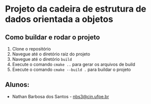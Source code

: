 # Projeto da cadeira de estrutura de dados orientada a objetos


## Como buildar e rodar o projeto
1. Clone o repositório
2. Navegue até o diretório raiz do projeto
3. Navegue até o diretório `build`
4. Execute o comando `cmake ..` para gerar os arquivos de build
5. Execute o comando `cmake --build .` para buildar o projeto 

## Alunos:
- Nathan Barbosa dos Santos - nbs3@cin.ufpe.br 

